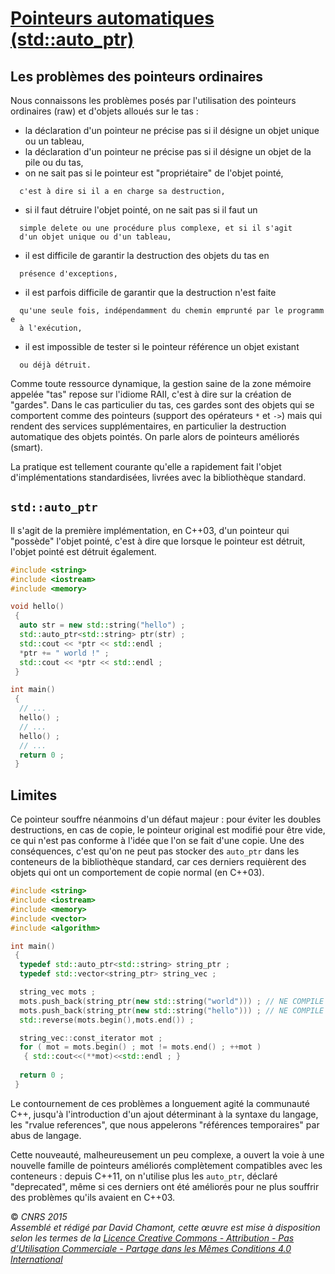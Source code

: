 # [Pointeurs automatiques (std::auto\_ptr)](TheorieBonnesPratiquesBiblio "wikilink")

## Les problèmes des pointeurs ordinaires

Nous connaissons les problèmes posés par l'utilisation des pointeurs ordinaires (raw) et d'objets alloués sur le tas :

  - la déclaration d'un pointeur ne précise pas si il désigne un objet unique ou un tableau,
  - la déclaration d'un pointeur ne précise pas si il désigne un objet de la pile ou du tas,
  - on ne sait pas si le pointeur est "propriétaire" de l'objet pointé,

`  c'est à dire si il a en charge sa destruction,`

  - si il faut détruire l'objet pointé, on ne sait pas si il faut un

`  simple delete ou une procédure plus complexe, et si il s'agit`  
`  d'un objet unique ou d'un tableau,`

  - il est difficile de garantir la destruction des objets du tas en

`  présence d'exceptions,`

  - il est parfois difficile de garantir que la destruction n'est faite

`  qu'une seule fois, indépendamment du chemin emprunté par le programme`  
`  à l'exécution,`

  - il est impossible de tester si le pointeur référence un objet existant

`  ou déjà détruit.`

Comme toute ressource dynamique, la gestion saine de la zone mémoire appelée "tas" repose sur l'idiome RAII, c'est à dire sur la création de "gardes". Dans le cas particulier du tas, ces gardes sont des objets qui se comportent comme des pointeurs (support des opérateurs `*` et `->`) mais qui rendent des services supplémentaires, en particulier la destruction automatique des objets pointés. On parle alors de pointeurs améliorés (smart).

La pratique est tellement courante qu'elle a rapidement fait l'objet d'implémentations standardisées, livrées avec la bibliothèque standard.

## `std::auto_ptr`

Il s'agit de la première implémentation, en C++03, d'un pointeur qui "possède" l'objet pointé, c'est à dire que lorsque le pointeur est détruit, l'objet pointé est détruit également.

``` cpp
#include <string>
#include <iostream>
#include <memory>

void hello()
 {
  auto str = new std::string("hello") ;
  std::auto_ptr<std::string> ptr(str) ;
  std::cout << *ptr << std::endl ;
  *ptr += " world !" ;
  std::cout << *ptr << std::endl ;
 }

int main()
 {
  // ...
  hello() ;
  // ...
  hello() ;
  // ...
  return 0 ;
 }
```

## Limites

Ce pointeur souffre néanmoins d'un défaut majeur : pour éviter les doubles destructions, en cas de copie, le pointeur original est modifié pour être vide, ce qui n'est pas conforme à l'idée que l'on se fait d'une copie. Une des conséquences, c'est qu'on ne peut pas stocker des `auto_ptr` dans les conteneurs de la bibliothèque standard, car ces derniers requièrent des objets qui ont un comportement de copie normal (en C++03).

``` cpp
#include <string>
#include <iostream>
#include <memory>
#include <vector>
#include <algorithm>

int main()
 {
  typedef std::auto_ptr<std::string> string_ptr ;
  typedef std::vector<string_ptr> string_vec ;

  string_vec mots ;
  mots.push_back(string_ptr(new std::string("world"))) ; // NE COMPILE PAS EN C++03 !
  mots.push_back(string_ptr(new std::string("hello"))) ; // NE COMPILE PAS EN C++03 !
  std::reverse(mots.begin(),mots.end()) ;

  string_vec::const_iterator mot ;
  for ( mot = mots.begin() ; mot != mots.end() ; ++mot )
   { std::cout<<(**mot)<<std::endl ; }
   
  return 0 ;
 }
```

Le contournement de ces problèmes a longuement agité la communauté C++, jusqu'à l'introduction d'un ajout déterminant à la syntaxe du langage, les "rvalue references", que nous appelerons "références temporaires" par abus de langage.

Cette nouveauté, malheureusement un peu complexe, a ouvert la voie à une nouvelle famille de pointeurs améliorés complètement compatibles avec les conteneurs : depuis C++11, on n'utilise plus les `auto_ptr`, déclaré "deprecated", même si ces derniers ont été améliorés pour ne plus souffrir des problèmes qu'ils avaient en C++03.

  
  
© *CNRS 2015*  
*Assemblé et rédigé par David Chamont, cette œuvre est mise à disposition selon les termes de la [Licence Creative Commons - Attribution - Pas d’Utilisation Commerciale - Partage dans les Mêmes Conditions 4.0 International](http://creativecommons.org/licenses/by-nc-sa/4.0/)*

